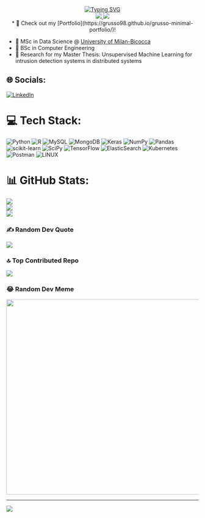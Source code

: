 <p align="center">
<a href="https://github.com/grusso98">
    <img src="https://readme-typing-svg.demolab.com?font=Arial&size=25&duration=6000&pause=2000&color=B522F7&multiline=false&width=435&lines=Gianmarco+Russo;NLP%7CComputer+Vision%7CML+for+CyberSec;" alt="Typing SVG" /></a>
</a>
</br>
<a href="https://violet-gae-65.tiiny.site">
    <img src="https://img.shields.io/badge/PDF-CV-red?style=flat-square&logo=adobe">
</a>  
<a href="mailto:g.russo91@campus.unimib.it">
    <img src="https://img.shields.io/badge/-Email-red?style=flat-square&logo=gmail&logoColor=white">
</a>

<br/> 
* 💫 Check out my [Portfolio](https://grusso98.github.io/grusso-minimal-portfolio/)!
  
* :open_book: MSc in Data Science @ [University of Milan-Bicocca](https://www.unimib.it/graduate/data-science)
*  :open_book: BSc in Computer Engineering 
* :scroll: Research for my Master Thesis: Unsupervised Machine Learning for intrusion detection systems in distributed systems



## 🌐 Socials:
[![LinkedIn](https://img.shields.io/badge/LinkedIn-%230077B5.svg?logo=linkedin&logoColor=white)](https://linkedin.com/in/https://www.linkedin.com/in/grusso98/) 

# 💻 Tech Stack:
![Python](https://img.shields.io/badge/python-3670A0?style=for-the-badge&logo=python&logoColor=ffdd54) ![R](https://img.shields.io/badge/r-%23276DC3.svg?style=for-the-badge&logo=r&logoColor=white) ![MySQL](https://img.shields.io/badge/mysql-%2300f.svg?style=for-the-badge&logo=mysql&logoColor=white) ![MongoDB](https://img.shields.io/badge/MongoDB-%234ea94b.svg?style=for-the-badge&logo=mongodb&logoColor=white) ![Keras](https://img.shields.io/badge/Keras-%23D00000.svg?style=for-the-badge&logo=Keras&logoColor=white) ![NumPy](https://img.shields.io/badge/numpy-%23013243.svg?style=for-the-badge&logo=numpy&logoColor=white) ![Pandas](https://img.shields.io/badge/pandas-%23150458.svg?style=for-the-badge&logo=pandas&logoColor=white) ![scikit-learn](https://img.shields.io/badge/scikit--learn-%23F7931E.svg?style=for-the-badge&logo=scikit-learn&logoColor=white) ![SciPy](https://img.shields.io/badge/SciPy-%230C55A5.svg?style=for-the-badge&logo=scipy&logoColor=%white) ![TensorFlow](https://img.shields.io/badge/TensorFlow-%23FF6F00.svg?style=for-the-badge&logo=TensorFlow&logoColor=white) ![ElasticSearch](https://img.shields.io/badge/-ElasticSearch-005571?style=for-the-badge&logo=elasticsearch) ![Kubernetes](https://img.shields.io/badge/kubernetes-%23326ce5.svg?style=for-the-badge&logo=kubernetes&logoColor=white) ![Postman](https://img.shields.io/badge/Postman-FF6C37?style=for-the-badge&logo=postman&logoColor=white) ![LINUX](https://img.shields.io/badge/Linux-FCC624?style=for-the-badge&logo=linux&logoColor=black)
# 📊 GitHub Stats:
![](https://github-readme-stats.vercel.app/api?username=grusso98&theme=default&hide_border=false&include_all_commits=false&count_private=false)<br/>
![](https://github-readme-streak-stats.herokuapp.com/?user=grusso98&theme=default&hide_border=false)<br/>
![](https://github-readme-stats.vercel.app/api/top-langs/?username=grusso98&theme=default&hide_border=false&include_all_commits=false&count_private=false&layout=compact)

### ✍️ Random Dev Quote
![](https://quotes-github-readme.vercel.app/api?type=horizontal&theme=light)

### 🔝 Top Contributed Repo
![](https://github-contributor-stats.vercel.app/api?username=grusso98&limit=5&theme=flat&combine_all_yearly_contributions=true)

### 😂 Random Dev Meme
<img src="https://rm.up.railway.app/" width="512px"/>

---
[![](https://visitcount.itsvg.in/api?id=grusso98&icon=0&color=0)](https://visitcount.itsvg.in)


